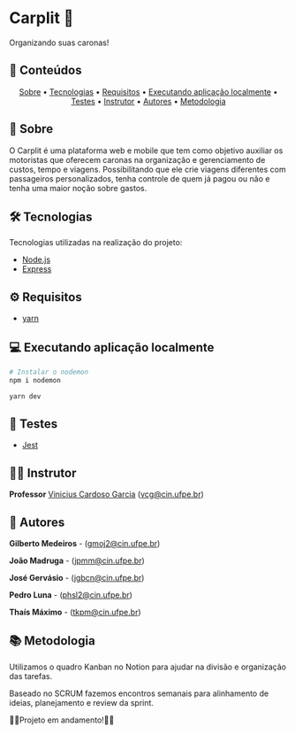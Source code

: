 # Carplit 🚗
Organizando suas caronas!


## 🧾 Conteúdos
<p align="center">
 <a href="#Sobre">Sobre</a> •
 <a href="#Tecnologias">Tecnologias</a> • 
 <a href="#Requisitos">Requisitos</a> • 
 <a href="#Executando aplicação localmente">Executando aplicação localmente</a> • 
 <a href="#Testes">Testes</a> • 
 <a href="#Instrutor">Instrutor</a> • 
 <a href="#Autores">Autores</a> • 
 <a href="#Metodologia">Metodologia</a>
</p>


## 📕 Sobre

O Carplit é uma plataforma web e mobile que tem como objetivo auxiliar os motoristas que oferecem caronas na organização e gerenciamento de custos, tempo e viagens. Possibilitando que ele crie viagens diferentes com passageiros personalizados, tenha controle de quem já pagou ou não e tenha uma maior noção sobre gastos.

## 🛠 Tecnologias

Tecnologias utilizadas na realização do projeto:

- [Node.js](https://nodejs.org/en/)
- [Express](https://expressjs.com/pt-br/)

## ⚙ Requisitos

- [yarn](https://yarnpkg.com/)

## 💻 Executando aplicação localmente

```bash
# Instalar o nodemon
npm i nodemon
```

```bash
yarn dev
```

## 🚨 Testes

- [Jest](https://jestjs.io/pt-BR/)


## 👨‍🏫 Instrutor
**Professor** [Vinicius Cardoso Garcia](https://viniciusgarcia.me/) (vcg@cin.ufpe.br)

## 👥 Autores

**Gilberto Medeiros** - (gmoj2@cin.ufpe.br)

**João Madruga** - (jpmm@cin.ufpe.br)

**José Gervásio** - (jgbcn@cin.ufpe.br)

**Pedro Luna** - (phsl2@cin.ufpe.br)

**Thaís Máximo** - (tkpm@cin.ufpe.br)


## 📚 Metodologia
Utilizamos o quadro Kanban no Notion para ajudar na divisão e organização das tarefas.

Baseado no SCRUM fazemos encontros semanais para alinhamento de ideias, planejamento e review da sprint.

🚧🚧Projeto em andamento!🚧🚧
